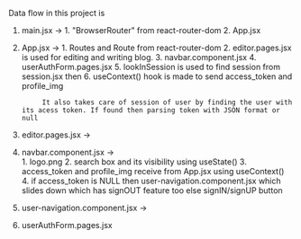 Data flow in this project is 

1. main.jsx -> 
            1. "BrowserRouter" from react-router-dom
            2.  App.jsx

2. App.jsx -> 
            1. Routes and Route from react-router-dom 
            2. editor.pages.jsx is used for editing and writing blog.
            3. navbar.component.jsx 
            4. userAuthForm.pages.jsx
            5. lookInSession is used to find session from session.jsx
            then
            6. useContext() hook is made to send access_token and profile_img

            It also takes care of session of user by finding the user with its acess token. If found then parsing token with JSON format or null

3. editor.pages.jsx -> 


4. navbar.component.jsx ->  
            1. logo.png
            2. search box and its visibility using useState()
            3. access_token and profile_img receive from App.jsx  using useContext()
            4. if access_token is NULL then 
                user-navigation.component.jsx which slides down which has signOUT feature too
                else
                signIN/signUP button

5. user-navigation.component.jsx ->

4. userAuthForm.pages.jsx
